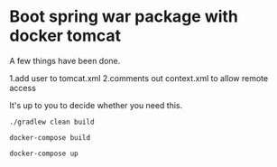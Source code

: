 # Boot spring war package with docker tomcat

A few things have been done.

1.add user to tomcat.xml
2.comments out context.xml to allow remote access

It's up to you to decide whether you need this.

```
./gradlew clean build

docker-compose build

docker-compose up

```
